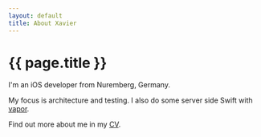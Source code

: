 ```yaml
---
layout: default
title: About Xavier
---
```

# {{ page.title }}

I'm an iOS developer from Nuremberg, Germany.

My focus is architecture and testing. I also do some server side Swift
with [vapor](https://vapor.codes).

Find out more about me in my [CV](/cv).
